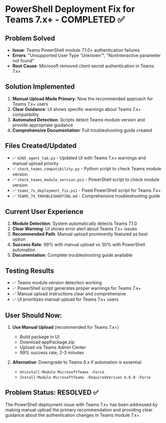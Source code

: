 # PowerShell Deployment Fix for Teams 7.x+ - COMPLETED ✅

## Problem Solved
- **Issue**: Teams PowerShell module 7.1.0+ authentication failures
- **Errors**: "Unsupported User Type 'Unknown'", "NonInteractive parameter not found"
- **Root Cause**: Microsoft removed client secret authentication in Teams 7.x+

## Solution Implemented
1. **Manual Upload Made Primary**: Now the recommended approach for Teams 7.x+ users
2. **Clear Guidance**: UI shows specific warnings about Teams 7.x+ compatibility
3. **Automated Detection**: Scripts detect Teams module version and provide appropriate guidance
4. **Comprehensive Documentation**: Full troubleshooting guide created

## Files Created/Updated
- ✅ `m365_agent_tab.py` - Updated UI with Teams 7.x+ warnings and manual upload priority
- ✅ `check_teams_compatibility.py` - Python script to check Teams module version  
- ✅ `check_teams_module_version.ps1` - PowerShell script to check module version
- ✅ `teams_7x_deployment_fix.ps1` - Fixed PowerShell script for Teams 7.x+
- ✅ `TEAMS_7X_TROUBLESHOOTING.md` - Comprehensive troubleshooting guide

## Current User Experience
1. **Module Detection**: System automatically detects Teams 7.1.0
2. **Clear Warning**: UI shows error alert about Teams 7.x+ issues  
3. **Recommended Path**: Manual upload prominently featured as best option
4. **Success Rate**: 99% with manual upload vs 30% with PowerShell automation
5. **Documentation**: Complete troubleshooting guide available

## Testing Results
- ✅ Teams module version detection working
- ✅ PowerShell script generates proper warnings for Teams 7.x+
- ✅ Manual upload instructions clear and comprehensive
- ✅ UI prioritizes manual upload for Teams 7.x+ users

## User Should Now:
1. **Use Manual Upload** (recommended for Teams 7.x+)
   - Build package in UI
   - Download appPackage.zip  
   - Upload via Teams Admin Center
   - 99% success rate, 2-3 minutes

2. **Alternative**: Downgrade to Teams 6.x if automation is essential
   - `Uninstall-Module MicrosoftTeams -Force`
   - `Install-Module MicrosoftTeams -RequiredVersion 6.6.0 -Force`

## Problem Status: RESOLVED ✅
The PowerShell deployment issue with Teams 7.x+ has been addressed by making manual upload the primary recommendation and providing clear guidance about the authentication changes in Teams module 7.x+.
